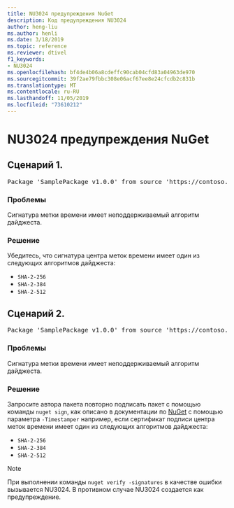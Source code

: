 ```yaml
---
title: NU3024 предупреждения NuGet
description: Код предупреждения NU3024
author: heng-liu
ms.author: henli
ms.date: 3/18/2019
ms.topic: reference
ms.reviewer: dtivel
f1_keywords:
- NU3024
ms.openlocfilehash: bf4de4b06a8cdeffc90cab04cfd83a04963de970
ms.sourcegitcommit: 39f2ae79fbbc308e06acf67ee8e24cfcdb2c831b
ms.translationtype: MT
ms.contentlocale: ru-RU
ms.lasthandoff: 11/05/2019
ms.locfileid: "73610212"
---
```

# <a name="nuget-warning-nu3024"></a>NU3024 предупреждения NuGet

## <a name="scenario-1"></a>Сценарий 1.

<pre>Package 'SamplePackage v1.0.0' from source 'https://contoso.com/index.json': The timestamp signature has an unsupported digest algorithm. The following algorithms are supported: : SHA-2-256, SHA-2-384, SHA-2-512.</pre>

### <a name="issue"></a>Проблемы

Сигнатура метки времени имеет неподдерживаемый алгоритм дайджеста.


### <a name="solution"></a>Решение

Убедитесь, что сигнатура центра меток времени имеет один из следующих алгоритмов дайджеста: 
* `SHA-2-256`
* `SHA-2-384`
* `SHA-2-512`



## <a name="scenario-2"></a>Сценарий 2.

<pre>Package 'SamplePackage v1.0.0' from source 'https://contoso.com/index.json': The primary signature's timestamp signature has an unsupported digest algorithm.</pre>

### <a name="issue"></a>Проблемы

Сигнатура метки времени имеет неподдерживаемый алгоритм дайджеста.


### <a name="solution"></a>Решение

Запросите автора пакета повторно подписать пакет с помощью команды `nuget sign`, как описано в документации по [NuGet](https://docs.microsoft.com/nuget/create-packages/sign-a-package) с помощью параметра `-Timestamper` например, если сертификат подписи центра меток времени имеет один из следующих алгоритмов дайджеста:
* `SHA-2-256`
* `SHA-2-384`
* `SHA-2-512`


> [!Note]
> При выполнении команды `nuget verify -signatures` в качестве ошибки вызывается NU3024. В противном случае NU3024 создается как предупреждение.